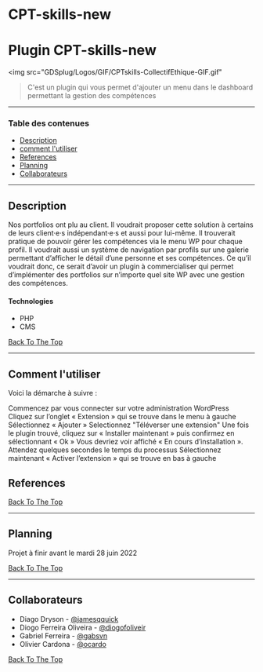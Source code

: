 # CPT-skills-new

# Plugin CPT-skills-new 
<img src="GDSplug/Logos/GIF/CPTskills-CollectifEthique-GIF.gif" </img>

> C'est un plugin qui vous permet d'ajouter un menu dans le dashboard permettant la gestion des compétences

---

### Table des contenues

- [Description](#description)
- [comment l'utiliser](#commentutiliser)
- [References](#references)
- [Planning](#planning)
- [Collaborateurs](#collaborateurs)

---

## Description

Nos portfolios ont plu au client. Il voudrait proposer cette solution à certains de leurs client·e·s indépendant·e·s et aussi pour lui-même. 
Il trouverait pratique de pouvoir gérer les compétences via le menu WP pour chaque profil. Il voudrait aussi un système de navigation par profils sur une galerie permettant d’afficher le détail d’une personne et ses compétences. 
 Ce qu’il voudrait donc, ce serait d’avoir un plugin à commercialiser qui permet d’implémenter des portfolios sur n’importe quel site WP avec une gestion des compétences.


#### Technologies

- PHP
- CMS

[Back To The Top](#read-me-template)

---

## Comment l'utiliser

Voici la démarche à suivre :

Commencez par vous connecter sur votre administration WordPress
Cliquez sur l’onglet « Extension » qui se trouve dans le menu à gauche
Sélectionnez « Ajouter »
Selectionnez "Téléverser une extension"
Une fois le plugin trouvé, cliquez sur « Installer maintenant » puis confirmez en sélectionnant « Ok »
Vous devriez voir affiché « En cours d’installation ». Attendez quelques secondes le temps du processus
Sélectionnez maintenant « Activer l’extension » qui se trouve en bas à gauche

## References
[Back To The Top](#read-me-template)

---

## Planning

Projet à finir avant le mardi 28 juin 2022

[Back To The Top](#read-me-template)

---

## Collaborateurs

- Diago Dryson - [@jamesqquick](https://github.com/diagodryson)
- Diogo Ferreira Oliveira - [@diogofoliveir](https://github.com/diogofoliveir)
- Gabriel Ferreira - [@gabsvn](https://github.com/gabsvn)
- Olivier Cardona - [@ocardo](https://github.com/ocardo)

[Back To The Top](#read-me-template)

